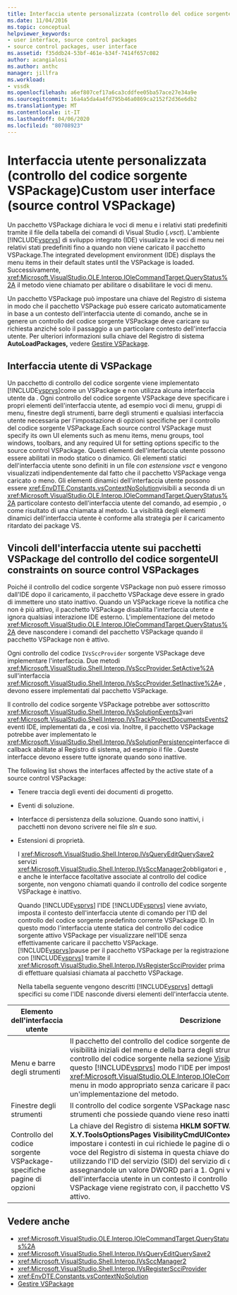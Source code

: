 ```yaml
---
title: Interfaccia utente personalizzata (controllo del codice sorgente VSPackage) . Documenti Microsoft
ms.date: 11/04/2016
ms.topic: conceptual
helpviewer_keywords:
- user interface, source control packages
- source control packages, user interface
ms.assetid: f35ddb24-53bf-461e-b34f-7414f657c082
author: acangialosi
ms.author: anthc
manager: jillfra
ms.workload:
- vssdk
ms.openlocfilehash: a6ef807cef17a6ca3cddfee05ba57ace27e34a9e
ms.sourcegitcommit: 16a4a5da4a4fd795b46a0869ca2152f2d36e6db2
ms.translationtype: MT
ms.contentlocale: it-IT
ms.lasthandoff: 04/06/2020
ms.locfileid: "80708923"
---
```

# <a name="custom-user-interface-source-control-vspackage"></a>Interfaccia utente personalizzata (controllo del codice sorgente VSPackage)Custom user interface (source control VSPackage)
Un pacchetto VSPackage dichiara le voci di menu e i relativi stati predefiniti tramite il file della tabella dei comandi di Visual Studio (*.vsct*). L'ambiente [!INCLUDE[vsprvs](../../code-quality/includes/vsprvs_md.md)] di sviluppo integrato (IDE) visualizza le voci di menu nei relativi stati predefiniti fino a quando non viene caricato il pacchetto VSPackage.The integrated development environment (IDE) displays the menu items in their default states until the VSPackage is loaded. Successivamente, <xref:Microsoft.VisualStudio.OLE.Interop.IOleCommandTarget.QueryStatus%2A> il metodo viene chiamato per abilitare o disabilitare le voci di menu.

 Un pacchetto VSPackage può impostare una chiave del Registro di sistema in modo che il pacchetto VSPackage può essere caricato automaticamente in base a un contesto dell'interfaccia utente di comando, anche se in genere un controllo del codice sorgente VSPackage deve caricare su richiesta anziché solo il passaggio a un particolare contesto dell'interfaccia utente. Per ulteriori informazioni sulla chiave del Registro di sistema **AutoLoadPackages,** vedere [Gestire VSPackage](../../extensibility/managing-vspackages.md).

## <a name="vspackage-ui"></a>Interfaccia utente di VSPackage
 Un pacchetto di controllo del codice sorgente viene implementato [!INCLUDE[vsprvs](../../code-quality/includes/vsprvs_md.md)]come un VSPackage e non utilizza alcuna interfaccia utente da . Ogni controllo del codice sorgente VSPackage deve specificare i propri elementi dell'interfaccia utente, ad esempio voci di menu, gruppi di menu, finestre degli strumenti, barre degli strumenti e qualsiasi interfaccia utente necessaria per l'impostazione di opzioni specifiche per il controllo del codice sorgente VSPackage.Each source control VSPackage must specify its own UI elements such as menu items, menu groups, tool windows, toolbars, and any required UI for setting options specific to the source control VSPackage. Questi elementi dell'interfaccia utente possono essere abilitati in modo statico o dinamico. Gli elementi statici dell'interfaccia utente sono definiti in un file *con estensione vsct* e vengono visualizzati indipendentemente dal fatto che il pacchetto VSPackage venga caricato o meno. Gli elementi dinamici dell'interfaccia utente possono essere <xref:EnvDTE.Constants.vsContextNoSolution>visibili a seconda di un <xref:Microsoft.VisualStudio.OLE.Interop.IOleCommandTarget.QueryStatus%2A> particolare contesto dell'interfaccia utente del comando, ad esempio , o come risultato di una chiamata al metodo. La visibilità degli elementi dinamici dell'interfaccia utente è conforme alla strategia per il caricamento ritardato dei package VS.

## <a name="ui-constraints-on-source-control-vspackages"></a>Vincoli dell'interfaccia utente sui pacchetti VSPackage del controllo del codice sorgenteUI constraints on source control VSPackages
 Poiché il controllo del codice sorgente VSPackage non può essere rimosso dall'IDE dopo il caricamento, il pacchetto VSPackage deve essere in grado di immettere uno stato inattivo. Quando un VSPackage riceve la notifica che non è più attivo, il pacchetto VSPackage disabilita l'interfaccia utente e ignora qualsiasi interazione IDE esterno. L'implementazione del metodo <xref:Microsoft.VisualStudio.OLE.Interop.IOleCommandTarget.QueryStatus%2A> deve nascondere i comandi del pacchetto VSPackage quando il pacchetto VSPackage non è attivo.

 Ogni controllo del codice `IVsSccProvider` sorgente VSPackage deve implementare l'interfaccia. Due metodi <xref:Microsoft.VisualStudio.Shell.Interop.IVsSccProvider.SetActive%2A> sull'interfaccia <xref:Microsoft.VisualStudio.Shell.Interop.IVsSccProvider.SetInactive%2A>e , devono essere implementati dal pacchetto VSPackage.

 Il controllo del codice sorgente VSPackage potrebbe aver sottoscritto <xref:Microsoft.VisualStudio.Shell.Interop.IVsSolutionEvents3>vari <xref:Microsoft.VisualStudio.Shell.Interop.IVsTrackProjectDocumentsEvents2>eventi IDE, implementati da , e così via. Inoltre, il pacchetto VSPackage potrebbe aver implementato le <xref:Microsoft.VisualStudio.Shell.Interop.IVsSolutionPersistence>interfacce di callback abilitate al Registro di sistema, ad esempio il file . Queste interfacce devono essere tutte ignorate quando sono inattive.

 The following list shows the interfaces affected by the active state of a source control VSPackage:

- Tenere traccia degli eventi dei documenti di progetto.

- Eventi di soluzione.

- Interfacce di persistenza della soluzione. Quando sono inattivi, i pacchetti non devono scrivere nei file *sln* e *suo.*

- Estensioni di proprietà.

  I <xref:Microsoft.VisualStudio.Shell.Interop.IVsQueryEditQuerySave2> servizi <xref:Microsoft.VisualStudio.Shell.Interop.IVsSccManager2>obbligatori e , e anche le interfacce facoltative associate al controllo del codice sorgente, non vengono chiamati quando il controllo del codice sorgente VSPackage è inattivo.

  Quando [!INCLUDE[vsprvs](../../code-quality/includes/vsprvs_md.md)] l'IDE [!INCLUDE[vsprvs](../../code-quality/includes/vsprvs_md.md)] viene avviato, imposta il contesto dell'interfaccia utente di comando per l'ID del controllo del codice sorgente predefinito corrente VSPackage ID. In questo modo l'interfaccia utente statica del controllo del codice sorgente attivo VSPackage per visualizzare nell'IDE senza effettivamente caricare il pacchetto VSPackage. [!INCLUDE[vsprvs](../../code-quality/includes/vsprvs_md.md)]pause per il pacchetto VSPackage per la registrazione con [!INCLUDE[vsprvs](../../code-quality/includes/vsprvs_md.md)] tramite il <xref:Microsoft.VisualStudio.Shell.Interop.IVsRegisterScciProvider> prima di effettuare qualsiasi chiamata al pacchetto VSPackage.

  Nella tabella seguente vengono descritti [!INCLUDE[vsprvs](../../code-quality/includes/vsprvs_md.md)] dettagli specifici su come l'IDE nasconde diversi elementi dell'interfaccia utente.

| Elemento dell'interfaccia utente | Descrizione |
| - | - |
| Menu e barre degli strumenti | Il pacchetto del controllo del codice sorgente deve impostare gli stati di visibilità iniziali del menu e della barra degli strumenti sull'ID del pacchetto del controllo del codice sorgente nella sezione [VisibilityConstraints](../../extensibility/visibilityconstraints-element.md) del file *vsct.* In questo [!INCLUDE[vsprvs](../../code-quality/includes/vsprvs_md.md)] modo l'IDE per impostare lo stato delle voci di <xref:Microsoft.VisualStudio.OLE.Interop.IOleCommandTarget.QueryStatus%2A> menu in modo appropriato senza caricare il pacchetto VSPackage e chiamare un'implementazione del metodo. |
| Finestre degli strumenti | Il controllo del codice sorgente VSPackage nasconde tutte le finestre degli strumenti che possiede quando viene reso inattivo. |
| Controllo del codice sorgente VSPackage-specifiche pagine di opzioni | La chiave del Registro di sistema **HKLM SOFTWARE Microsoft VisualStudio X.Y.ToolsOptionsPages VisibilityCmdUIContexts** consente a un VSPackage impostare i contesti in cui richiede le pagine di opzioni da visualizzare. Una voce del Registro di sistema in questa chiave dovrebbe essere creata utilizzando l'ID del servizio (SID) del servizio di controllo del codice sorgente e assegnandole un valore DWORD pari a 1. Ogni volta che si verifica un evento dell'interfaccia utente in un contesto il controllo del codice sorgente VSPackage viene registrato con, il pacchetto VSPackage verrà chiamato se è attivo. |

## <a name="see-also"></a>Vedere anche
- <xref:Microsoft.VisualStudio.OLE.Interop.IOleCommandTarget.QueryStatus%2A>
- <xref:Microsoft.VisualStudio.Shell.Interop.IVsQueryEditQuerySave2>
- <xref:Microsoft.VisualStudio.Shell.Interop.IVsSccManager2>
- <xref:Microsoft.VisualStudio.Shell.Interop.IVsRegisterScciProvider>
- <xref:EnvDTE.Constants.vsContextNoSolution>
- [Gestire VSPackage](../../extensibility/managing-vspackages.md)
